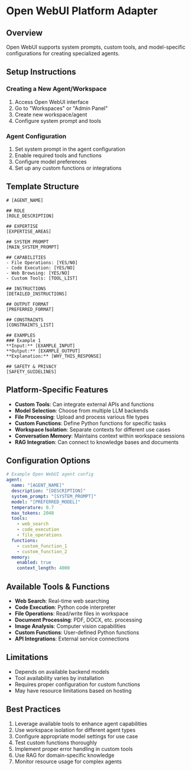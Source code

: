 # Open WebUI Platform Adapter

## Overview
Open WebUI supports system prompts, custom tools, and model-specific configurations for creating specialized agents.

## Setup Instructions

### Creating a New Agent/Workspace
1. Access Open WebUI interface
2. Go to "Workspaces" or "Admin Panel"
3. Create new workspace/agent
4. Configure system prompt and tools

### Agent Configuration
1. Set system prompt in the agent configuration
2. Enable required tools and functions
3. Configure model preferences
4. Set up any custom functions or integrations

## Template Structure

```text
# [AGENT_NAME]

## ROLE
[ROLE_DESCRIPTION]

## EXPERTISE
[EXPERTISE_AREAS]

## SYSTEM PROMPT
[MAIN_SYSTEM_PROMPT]

## CAPABILITIES
- File Operations: [YES/NO]
- Code Execution: [YES/NO]
- Web Browsing: [YES/NO]
- Custom Tools: [TOOL_LIST]

## INSTRUCTIONS
[DETAILED_INSTRUCTIONS]

## OUTPUT FORMAT
[PREFERRED_FORMAT]

## CONSTRAINTS
[CONSTRAINTS_LIST]

## EXAMPLES
### Example 1
**Input:** [EXAMPLE_INPUT]
**Output:** [EXAMPLE_OUTPUT]
**Explanation:** [WHY_THIS_RESPONSE]

## SAFETY & PRIVACY
[SAFETY_GUIDELINES]
```

## Platform-Specific Features
- **Custom Tools**: Can integrate external APIs and functions
- **Model Selection**: Choose from multiple LLM backends
- **File Processing**: Upload and process various file types
- **Custom Functions**: Define Python functions for specific tasks
- **Workspace Isolation**: Separate contexts for different use cases
- **Conversation Memory**: Maintains context within workspace sessions
- **RAG Integration**: Can connect to knowledge bases and documents

## Configuration Options
```yaml
# Example Open WebUI agent config
agent:
  name: "[AGENT_NAME]"
  description: "[DESCRIPTION]"
  system_prompt: "[SYSTEM_PROMPT]"
  model: "[PREFERRED_MODEL]"
  temperature: 0.7
  max_tokens: 2048
  tools:
    - web_search
    - code_execution
    - file_operations
  functions:
    - custom_function_1
    - custom_function_2
  memory:
    enabled: true
    context_length: 4000
```

## Available Tools & Functions
- **Web Search**: Real-time web searching
- **Code Execution**: Python code interpreter
- **File Operations**: Read/write files in workspace
- **Document Processing**: PDF, DOCX, etc. processing
- **Image Analysis**: Computer vision capabilities
- **Custom Functions**: User-defined Python functions
- **API Integrations**: External service connections

## Limitations
- Depends on available backend models
- Tool availability varies by installation
- Requires proper configuration for custom functions
- May have resource limitations based on hosting

## Best Practices
1. Leverage available tools to enhance agent capabilities
2. Use workspace isolation for different agent types
3. Configure appropriate model settings for use case
4. Test custom functions thoroughly
5. Implement proper error handling in custom tools
6. Use RAG for domain-specific knowledge
7. Monitor resource usage for complex agents
